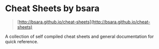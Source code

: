 # Cheat Sheets by bsara

> [http://bsara.github.io/cheat-sheets](http://bsara.github.io/cheat-sheets)

A collection of self compiled cheat sheets and general documentation for quick reference.
